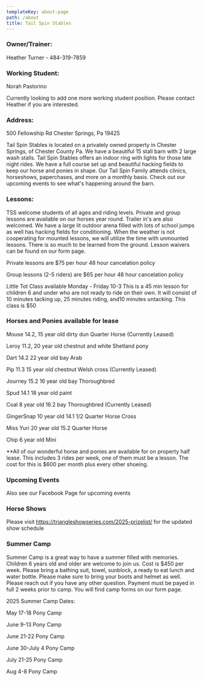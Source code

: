 ```yaml
---
templateKey: about-page
path: /about
title: Tail Spin Stables
---
```

### Owner/Trainer:

Heather Turner - 484-319-7859

### Working Student:

Norah Pastorino

C﻿urrently looking to add one more working student position. Please contact Heather if you are interested.

### Address:

500 Fellowship Rd Chester Springs, Pa 19425

T﻿ail Spin Stables is located on a privately owned property in Chester Springs, of Chester County Pa. We have a beautiful 15 stall barn with 2 large wash stalls. Tail Spin Stables offers an indoor ring with lights for those late night rides. We have a full course set up and beautiful hacking fields to keep our horse and ponies in shape. O﻿ur Tail Spin Family attends clinics, horseshows, paperchases, and more on a monthly basis. Check out our upcoming events to see what's happening around the barn. 

### Lessons:

TSS welcome students of all ages and riding levels. Private and group lessons are available on our horses year round. Trailer in's are also welcomed. We have a large lit outdoor arena filled with lots of school jumps as well has hacking fields for conditioning. When the weather is not cooperating for mounted lessons, we will utilize the time with unmounted lessons. There is so much to be learned from the ground. Lesson waivers can be found on our form page.

Private lessons are $75 per hour 48 hour cancelation policy

Group lessons (2-5 riders) are $65 per hour 48 hour cancelation policy

Little Tot Class available Monday - Friday 10-3 This is a 45 min lesson for children 6 and under who are not ready to ride on their own. It will consist of 10 minutes tacking up, 25 minutes riding, and10 minutes untacking. This class is $50

### Horses and Ponies available for lease

Mouse 14.2, 15 year old dirty dun Quarter Horse (Currently Leased)

Leroy 11.2, 20 year old chestnut and white Shetland pony

D﻿art 14.2 22 year old bay Arab

P﻿ip 11.3 15 year old chestnut Welsh cross (Currently Leased)

Journey 15.2 16 year old bay Thoroughbred

S﻿pud 14.1 18 year old paint

C﻿oal 8 year old 16.2 bay Thoroughbred (Currently Leased)

G﻿ingerSnap 10 year old 14.1 1/2 Quarter Horse Cross 

M﻿iss Yuri 20 year old 15.2 Quarter Horse

C﻿hip 6 year old Mini

\*\*All of our wonderful horse and ponies are available for on property half lease. This includes 3 rides per week, one of them must be a lesson. The cost for this is $600 per month plus every other shoeing.

### Upcoming Events

 Also﻿ see our Facebook Page for upcoming events

### H﻿orse Shows

P﻿lease visit https://triangleshowseries.com/2025-prizelist/ for the updated show schedule

### Summer Camp

Summer Camp is a great way to have a summer filled with memories. Children 6 years old and older are welcome to join us. Cost is $450 per week. Please bring a bathing suit, towel, sunblock, a ready to eat lunch and water bottle. Please make sure to bring your boots and helmet as well. Please reach out if you have any other question. Payment must be payed in full 2 weeks prior to camp. You will find camp forms on our form page.

2﻿025 Summer Camp Dates:

M﻿ay 17-18 Pony Camp

J﻿une 9-13 Pony Camp

J﻿une 21-22 Pony Camp

J﻿une 30-July 4 Pony Camp

J﻿uly 21-25 Pony Camp

A﻿ug 4-8 Pony Camp
